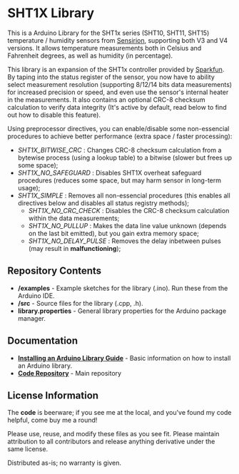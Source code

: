 SHT1X Library
========================================

This is a Arduino Library for the SHT1x series (SHT10, SHT11, SHT15) temperature / humidity sensors from [Sensirion](www.sensirion.com), supporting both V3 and V4 versions.
It allows temperature measurements both in Celsius and Fahrenheit degrees, as well as humidity (in percentage).

This library is an expansion of the SHT1x controller provided by [Sparkfun](https://github.com/sparkfun/SHT15_Breakout). By taping into
the status register of the sensor, you now have to ability select measurement resolution (supporting 8/12/14 bits data measurements) for increased precision or speed, and even use the sensor's internal heater in the measurements.
It also contains an optional CRC-8 checksum calculation to verify data integrity (It's active by default, read below to find out how to disable this feature). 

Using preprocessor directives, you can enable/disable some non-essencial procedures to achieve better performance (extra space / faster processing):
- *SHT1X_BITWISE_CRC* : Changes CRC-8 checksum calculation from a bytewise process (using a lookup table) to a bitwise (slower but frees up some space);
- *SHT1X_NO_SAFEGUARD* : Disables SHT1X overheat safeguard procedures (reduces some space, but may harm sensor in long-term usage);
- *SHT1X_SIMPLE* : Removes all non-essencial procedures (this enables all directives below and disables all status registry methods);
	- *SHT1X_NO_CRC_CHECK* : Disables the CRC-8 checksum calculation within the data measurements;
	- *SHT1X_NO_PULLUP* : Makes the data line value unknown (depends on the last bit emitted), but you gain extra memory space;
	- *SHT1X_NO_DELAY_PULSE* : Removes the delay inbetween pulses (may result in **malfunctioning**);

Repository Contents
-------------------

* **/examples** - Example sketches for the library (.ino). Run these from the Arduino IDE. 
* **/src** - Source files for the library (.cpp, .h).
* **library.properties** - General library properties for the Arduino package manager. 

Documentation
--------------

* **[Installing an Arduino Library Guide](https://www.arduino.cc/en/Guide/Libraries#toc2)** - Basic information on how to install an Arduino library.
* **[Code Repository](https://github.com/jnfaria/SHT1xController)** - Main repository 

License Information
-------------------

The **code** is beerware; if you see me at the local, and you've found my code helpful, come buy me a round!

Please use, reuse, and modify these files as you see fit. Please maintain attribution to all contributors and release anything derivative under the same license.

Distributed as-is; no warranty is given.
